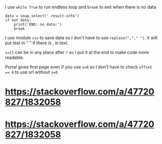 
I use `while True` to run endless loop and `break` to exit when there is no data

    data = soup.select('.result-info')
    if not data:
        print('END: no data:')
        break

I use module `csv` to save data so I don't have to use `replace(","," ")`.
It will put text in " " if there is , in text.

`s={}` can be in any place after `?` so I put it at the end to make code more readable.

Portal gives first page even if you use `s=0` so I don't have to check `offset == 0` to use url without `s=0`

# https://stackoverflow.com/a/47720827/1832058
# https://stackoverflow.com/a/47720827/1832058
